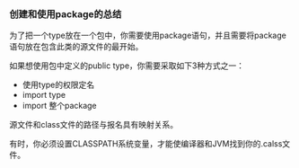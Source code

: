 ### 创建和使用package的总结

为了把一个type放在一个包中，你需要使用package语句，并且需要将package语句放在包含此类的源文件的最开始。


如果想使用包中定义的public type，你需要采取如下3种方式之一：

* 使用type的权限定名
* import type
* import 整个package


源文件和class文件的路径与报名具有映射关系。


有时，你必须设置CLASSPATH系统变量，才能使编译器和JVM找到你的.calss文件。


